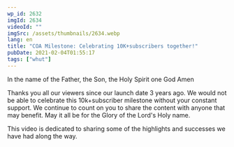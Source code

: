 ```yaml
---
wp_id: 2632
imgId: 2634
videoId: ""
imgSrc: /assets/thumbnails/2634.webp
lang: en
title: "COA Milestone: Celebrating 10K+subscribers together!"
pubDate: 2021-02-04T01:55:17
tags: ["whut"]
---
```


<p>In the name of the Father, the Son, the Holy Spirit one God Amen</p>
<p>Thanks you all our viewers since our launch date 3 years ago. We would not be able to celebrate this 10k+subscriber milestone without your constant support. We continue to count on you to share the content with anyone that may benefit. May it all be for the Glory of the Lord's Holy name.</p>
<p>This video is dedicated to sharing some of the highlights and successes we have had along the way.</p>
